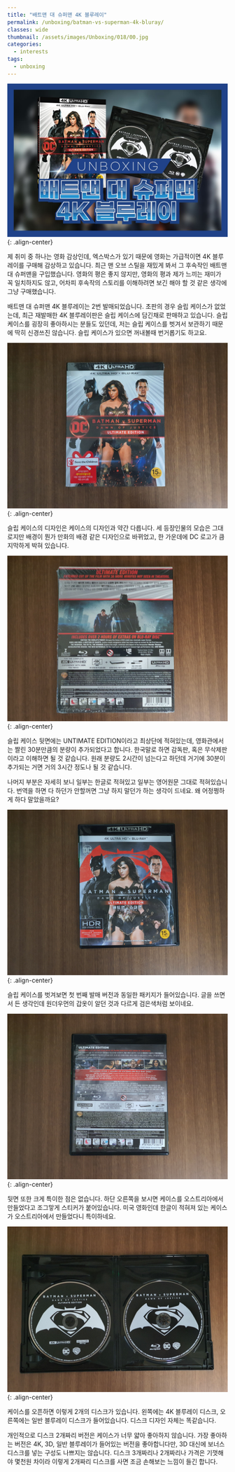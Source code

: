```yaml
---
title: "배트맨 대 슈퍼맨 4K 블루레이"
permalink: /unboxing/batman-vs-superman-4k-bluray/
classes: wide
thumbnail: /assets/images/Unboxing/018/00.jpg
categories:
  - interests
tags:
  - unboxing
---
```


![](/assets/images/Unboxing/018/00.jpg){: .align-center}

제 취미 중 하나는 영화 감상인데, 엑스박스가 있기 때문에 영화는 가급적이면 4K 블루레이를 구매해 감상하고 있습니다. 최근 맨 오브 스틸을 재밌게 봐서 그 후속작인 배트맨 대 슈퍼맨을 구입했습니다. 영화의 평은 좋지 않지만, 영화의 평과 제가 느끼는 재미가 꼭 일치하지도 않고, 어차피 후속작의 스토리를 이해하려면 보긴 해야 할 것 같은 생각에 그냥 구매했습니다.

배트맨 대 슈퍼맨 4K 블루레이는 2번 발매되었습니다. 초판의 경우 슬립 케이스가 없었는데, 최근 재발매한 4K 블루레이판은 슬립 케이스에 담긴채로 판매하고 있습니다. 슬립 케이스를 굉장히 좋아하시는 분들도 있던데, 저는 슬립 케이스를 벗겨서 보관하기 때문에 딱히 신경쓰진 않습니다. 슬립 케이스가 있으면 꺼내볼때 번거롭기도 하고요.

![](/assets/images/Unboxing/018/01.jpg){: .align-center}

슬립 케이스의 디자인은 케이스의 디자인과 약간 다릅니다. 세 등장인물의 모습은 그대로지만 배경이 뭔가 만화의 배경 같은 디자인으로 바뀌었고, 한 가운데에 DC 로고가 큼지막하게 박혀 있습니다.

![](/assets/images/Unboxing/018/02.jpg){: .align-center}

슬립 케이스 뒷면에는 UNTIMATE EDITION이라고 최상단에 적혀있는데, 영화관에서는 짤린 30분만큼의 분량이 추가되었다고 합니다. 한국말로 하면 감독판, 혹은 무삭제판이라고 이해하면 될 것 같습니다. 원래 분량도 2시간이 넘는다고 하던데 거기에 30분이 추가되는 거면 거의 3시간 정도나 될 것 같습니다.

나머지 부분은 자세히 보니 일부는 한글로 적혀있고 일부는 영어원문 그대로 적혀있습니다. 번역을 하면 다 하던가 안할꺼면 그냥 하지 말던가 하는 생각이 드네요. 왜 어정쩡하게 하다 말았을까요?

![](/assets/images/Unboxing/018/03.jpg){: .align-center}

슬립 케이스를 벗겨보면 첫 번째 발매 버전과 동일한 패키지가 들어있습니다. 글을 쓰면서 든 생각인데 원더우먼의 갑옷이 알던 것과 다르게 검은색처럼 보이네요.

![](/assets/images/Unboxing/018/04.jpg){: .align-center}

뒷면 또한 크게 특이한 점은 없습니다. 하단 오른쪽을 보시면 케이스를 오스트리아에서 만들었다고 조그맣게 스티커가 붙어있습니다. 미국 영화인데 한글이 적혀져 있는 케이스가 오스트리아에서 만들었다니 특이하네요.

![](/assets/images/Unboxing/018/05.jpg){: .align-center}

케이스를 오픈하면 이렇게 2개의 디스크가 있습니다. 왼쪽에는 4K 블루레이 디스크, 오른쪽에는 일반 블루레이 디스크가 들어있습니다. 디스크 디자인 자체는 똑같습니다.

개인적으로 디스크 2개짜리 버전은 케이스가 너무 얇아 좋아하지 않습니다. 가장 좋아하는 버전은 4K, 3D, 일반 블루레이가 들어있는 버전을 좋아합니다만, 3D 대신에 보너스 디스크를 넣는 구성도 나쁘지는 않습니다. 디스크 3개짜리나 2개짜리나 가격은 기껏해야 몇천원 차이라 이렇게 2개짜리 디스크를 사면 조금 손해보는 느낌이 들긴 합니다.